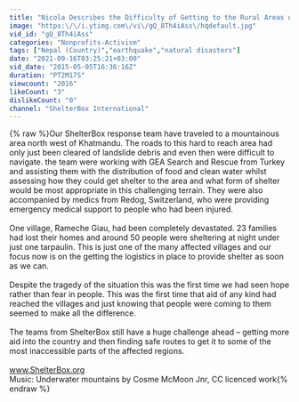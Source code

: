 ```yaml
---
title: "Nicola Describes the Difficulty of Getting to the Rural Areas of Nepal"
image: "https:\/\/i.ytimg.com\/vi\/gQ_8Th4iAss\/hqdefault.jpg"
vid_id: "gQ_8Th4iAss"
categories: "Nonprofits-Activism"
tags: ["Nepal (Country)","earthquake","natural disasters"]
date: "2021-09-16T03:25:21+03:00"
vid_date: "2015-05-05T16:36:16Z"
duration: "PT2M17S"
viewcount: "2016"
likeCount: "3"
dislikeCount: "0"
channel: "ShelterBox International"
---
```

{% raw %}Our ShelterBox response team have traveled to a mountainous area north west of Khatmandu. The roads to this hard to reach area had only just been cleared of landslide debris and even then were difficult to navigate. the team were working with GEA Search and Rescue from Turkey and assisting them with the distribution of food and clean water whilst assessing how they could get shelter to the area and what form of shelter would be most appropriate in this challenging terrain. They were also accompanied by medics from Redog, Switzerland, who were providing emergency medical support to people who had been injured.<br /><br />One village, Rameche Giau, had been completely devastated. 23 families had lost their homes and around 50 people were sheltering at night under just one tarpaulin. This is just one of the many affected villages and our focus now is on the getting the logistics in place to provide shelter as soon as we can.<br /><br />Despite the tragedy of the situation this was the first time we had seen hope rather than fear in people. This was the first time that aid of any kind had reached the villages and just knowing that people were coming to them seemed to make all the difference.<br /><br />The teams from ShelterBox still have a huge challenge ahead – getting more aid into the country and then finding safe routes to get it to some of the most inaccessible parts of the affected regions.<br /><br />www.ShelterBox.org<br />Music: Underwater mountains by Cosme McMoon Jnr, CC licenced work{% endraw %}

